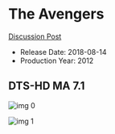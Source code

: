 # The Avengers

[Discussion Post](https://www.avsforum.com/threads/bass-eq-for-filtered-movies.2995212/post-57968986)

* Release Date: 2018-08-14
* Production Year: 2012

## DTS-HD MA 7.1

![img 0](https://i.imgur.com/h6BDtTF.jpg)

![img 1](https://i.imgur.com/OsPHJLT.png)

